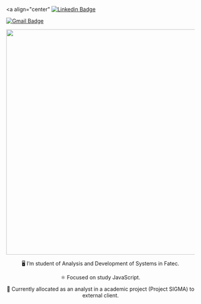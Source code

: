<a align="center" [![Linkedin Badge](https://img.shields.io/badge/-pedromaranini-blue?style=flat-square&logo=Linkedin&logoColor=white&link=https://www.linkedin.com/in/pedromaranini30/)](https://www.linkedin.com/in/pedromaranini30/)

[![Gmail Badge](https://img.shields.io/badge/-pedrolucasmaranini30@gmail.com-c14438?style=flat-square&logo=Gmail&logoColor=white&link=mailto:pedrolucasmaranini30@gmail.com)](mailto:pedrolucasmaranini30@gmail.com)

<p align="center">
    <a href="https://github.com/pedromaranini">
      <img align="center" width="600" src="https://media.giphy.com/media/iIqmM5tTjmpOB9mpbn/source.gif" />
    </a>
</p>

<p align="center">
    🖥️ I’m student of Analysis and Development of Systems in Fatec.
</p>

<p align="center">
    ⚛️ Focused on study JavaScript.
</p>

<p align="center">
    🎯 Currently allocated as an analyst in a academic project (Project SIGMA) to external client.
</p>
